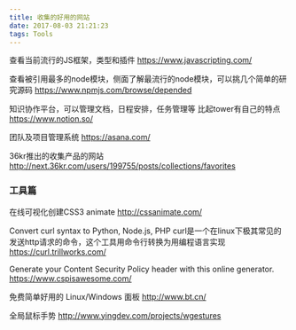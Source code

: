 ```yaml
---
title: 收集的好用的网站
date: 2017-08-03 21:21:23
tags: Tools
---
```


查看当前流行的JS框架，类型和插件
https://www.javascripting.com/

查看被引用最多的node模块，侧面了解最流行的node模块，可以挑几个简单的研究源码
https://www.npmjs.com/browse/depended

知识协作平台，可以管理文档，日程安排，任务管理等
比起tower有自己的特点
https://www.notion.so/

团队及项目管理系统
https://asana.com/

36kr推出的收集产品的网站
http://next.36kr.com/users/199755/posts/collections/favorites

### 工具篇

在线可视化创建CSS3 animate
http://cssanimate.com/

Convert curl syntax to Python, Node.js, PHP
curl是一个在linux下极其常见的发送http请求的命令，这个工具用命令行转换为用编程语言实现
https://curl.trillworks.com/

Generate your Content Security Policy header with this online generator.
https://www.cspisawesome.com/

免费简单好用的 Linux/Windows 面板
http://www.bt.cn/

全局鼠标手势
http://www.yingdev.com/projects/wgestures


<!--more-->